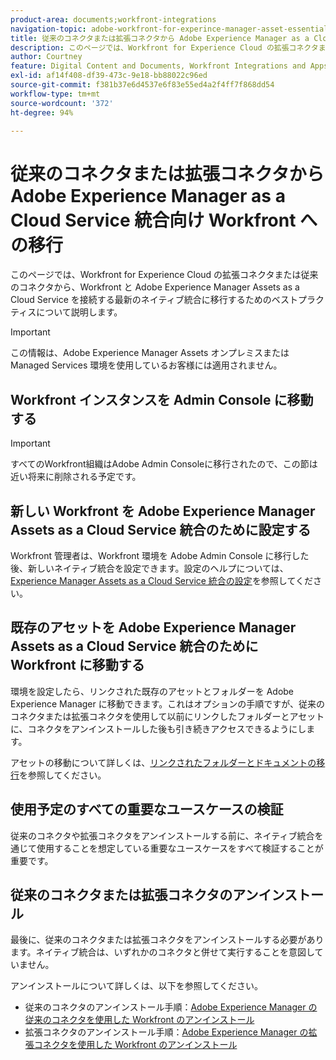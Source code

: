 ```yaml
---
product-area: documents;workfront-integrations
navigation-topic: adobe-workfront-for-experince-manager-asset-essentials
title: 従来のコネクタまたは拡張コネクタから Adobe Experience Manager as a Cloud Service 統合向け Workfront への移行
description: このページでは、Workfront for Experience Cloud の拡張コネクタまたは従来のコネクタから、Workfront と Adobe Experience Manager Assets as a Cloud Service を接続する最新のネイティブ統合に移行するためのベストプラクティスについて説明します。
author: Courtney
feature: Digital Content and Documents, Workfront Integrations and Apps
exl-id: af14f408-df39-473c-9e18-bb88022c96ed
source-git-commit: f381b37e6d4537e6f83e55ed4a2f4ff7f868dd54
workflow-type: tm+mt
source-wordcount: '372'
ht-degree: 94%

---
```


# 従来のコネクタまたは拡張コネクタから Adobe Experience Manager as a Cloud Service 統合向け Workfront への移行

このページでは、Workfront for Experience Cloud の拡張コネクタまたは従来のコネクタから、Workfront と Adobe Experience Manager Assets as a Cloud Service を接続する最新のネイティブ統合に移行するためのベストプラクティスについて説明します。

>[!IMPORTANT]
>
>この情報は、Adobe Experience Manager Assets オンプレミスまたは Managed Services 環境を使用しているお客様には適用されません。

## Workfront インスタンスを Admin Console に移動する

>[!IMPORTANT]
>
>すべてのWorkfront組織はAdobe Admin Consoleに移行されたので、この節は近い将来に削除される予定です。

<!--DELETE THIS SECTION MARCH 2026-->

<!--
Customers that intend to use the new native integration between Workfront and Adobe Experience Manager Assets as a Cloud Service must ensure their Workfront environment is tied to an Adobe Admin Console. For existing Workfront environments, this will likely require a migration of the environment to a connected Adobe Admin Console. For more details regarding this migration and the associated checklist, see [Prepare to onboard your organization to the Adobe Admin Console](/help/quicksilver/administration-and-setup/adobe-admin-console/prep-for-admin-console.md). 

 Adobe must help carry out this migration. To request help, do one of the following:

* If you have Workfront Hub access, submit your request to the [Workfront Migration to Adobe Admin Console](https://hub.workfront.com/requests/new?activeTab=tab-new-helpRequest&projectID=629674d500054a38133cf26e01d06a97&path=).
* If you do not have Workfront Hub access, you can submit your request to the [Workfront to Adobe Admin Console Early Migration Request Queue](https://workfront.az1.qualtrics.com/jfe/form/SV_9T5LuHf05JUOPAi).

-->

## 新しい Workfront を Adobe Experience Manager Assets as a Cloud Service 統合のために設定する

Workfront 管理者は、Workfront 環境を Adobe Admin Console に移行した後、新しいネイティブ統合を設定できます。設定のヘルプについては、[Experience Manager Assets as a Cloud Service 統合の設定](/help/quicksilver/administration-and-setup/configure-integrations/configure-aacs-integration.md)を参照してください。

## 既存のアセットを Adobe Experience Manager Assets as a Cloud Service 統合のために Workfront に移動する

環境を設定したら、リンクされた既存のアセットとフォルダーを Adobe Experience Manager に移動できます。これはオプションの手順ですが、従来のコネクタまたは拡張コネクタを使用して以前にリンクしたフォルダーとアセットに、コネクタをアンインストールした後も引き続きアクセスできるようにします。

アセットの移動について詳しくは、[リンクされたフォルダーとドキュメントの移行](/help/quicksilver/documents/workfront-and-experience-manager-integrations/legacy-enhanced-connector-migration/workfront-document-link-updates.md)を参照してください。

## 使用予定のすべての重要なユースケースの検証

従来のコネクタや拡張コネクタをアンインストールする前に、ネイティブ統合を通じて使用することを想定している重要なユースケースをすべて検証することが重要です。

## 従来のコネクタまたは拡張コネクタのアンインストール

最後に、従来のコネクタまたは拡張コネクタをアンインストールする必要があります。ネイティブ統合は、いずれかのコネクタと併せて実行することを意図していません。

アンインストールについて詳しくは、以下を参照してください。

* 従来のコネクタのアンインストール手順：[Adobe Experience Manager の従来のコネクタを使用した Workfront のアンインストール](/help/quicksilver/documents/workfront-and-experience-manager-integrations/legacy-enhanced-connector-migration/uninstall-legacy-connector.md)
* 拡張コネクタのアンインストール手順：[Adobe Experience Manager の拡張コネクタを使用した Workfront のアンインストール](/help/quicksilver/documents/workfront-and-experience-manager-integrations/legacy-enhanced-connector-migration/uninstall-enhanced-connector.md)
